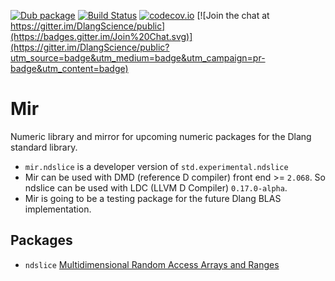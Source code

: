 [![Dub package](https://img.shields.io/badge/dub-package-FF4081.svg)](http://code.dlang.org/packages/mir)
[![Build Status](https://travis-ci.org/DlangScience/mir.svg?branch=master)](https://travis-ci.org/DlangScience/mir)
[![codecov.io](https://codecov.io/github/DlangScience/mir/coverage.svg?branch=master)](https://codecov.io/github/DlangScience/mir?branch=master)
[![Join the chat at https://gitter.im/DlangScience/public](https://badges.gitter.im/Join%20Chat.svg)](https://gitter.im/DlangScience/public?utm_source=badge&utm_medium=badge&utm_campaign=pr-badge&utm_content=badge)

Mir
======
Numeric library and mirror for upcoming numeric packages for the Dlang standard library.

- `mir.ndslice` is a developer version of `std.experimental.ndslice`
- Mir can be used with DMD (reference D compiler) front end >= `2.068`. So ndslice can be used with LDC (LLVM D Compiler) `0.17.0-alpha`.
- Mir is going to be a testing package for the future Dlang BLAS implementation.


## Packages
 - `ndslice` [Multidimensional Random Access Arrays and Ranges](http://dlang.org/phobos-prerelease/std_experimental_ndslice.html)
